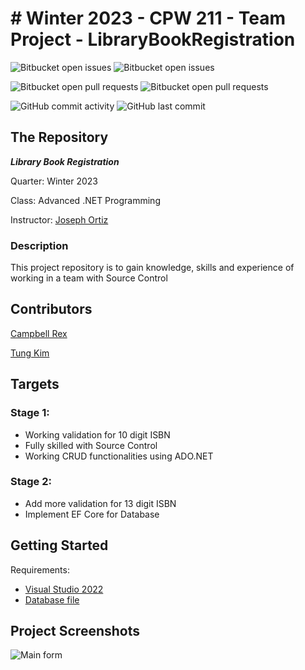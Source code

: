 # # Winter 2023 - CPW 211 - Team Project - LibraryBookRegistration

![Bitbucket open issues](https://img.shields.io/github/issues/crex424/LibraryBookRegistration?style=plastic)
![Bitbucket open issues](https://img.shields.io/github/issues-closed/crex424/LibraryBookRegistration?style=plastic)

![Bitbucket open pull requests](https://img.shields.io/github/issues-pr/crex424/LibraryBookRegistration?style=plastic)
![Bitbucket open pull requests](https://img.shields.io/github/issues-pr-closed/crex424/LibraryBookRegistration?style=plastic)

![GitHub commit activity](https://img.shields.io/github/commit-activity/w/crex424/LibraryBookRegistration?style=plastic)
![GitHub last commit](https://img.shields.io/github/last-commit/crex424/LibraryBookRegistration?style=plastic)

## The Repository
___Library Book Registration___

Quarter: Winter 2023

Class: Advanced .NET Programming

Instructor: [Joseph Ortiz](https://github.com/JoeProgrammer88)

### Description
This project repository is to gain knowledge, skills and experience of working in a team with Source Control

## Contributors
[Campbell Rex](https://github.com/crex424)

[Tung Kim](https://github.com/TungKimProgrammer)

## Targets
### Stage 1:
- Working validation for 10 digit ISBN
- Fully skilled with Source Control
- Working CRUD functionalities using ADO.NET

### Stage 2:
- Add more validation for 13 digit ISBN
- Implement EF Core for Database

## Getting Started
Requirements:
- [Visual Studio 2022](https://visualstudio.microsoft.com/vs/community/)
- [Database file](LibraryBookRegistration.sql)

## Project Screenshots
![Main form](https://user-images.githubusercontent.com/36382100/223858473-524547ab-dc9d-45b0-bdcd-26f81e810667.gif)


